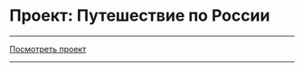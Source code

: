 # Проект: Путешествие по России
-  -  -
[Посмотреть проект](https://artemmazin.github.io/russian-travel/)
-  -  -
